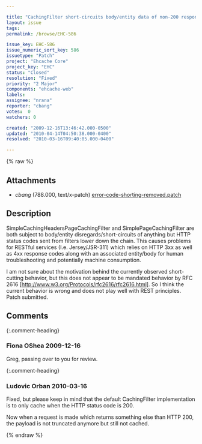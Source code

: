 ```yaml
---

title: "CachingFilter short-circuits body/entity data of non-200 responses"
layout: issue
tags: 
permalink: /browse/EHC-586

issue_key: EHC-586
issue_numeric_sort_key: 586
issuetype: "Patch"
project: "Ehcache Core"
project_key: "EHC"
status: "Closed"
resolution: "Fixed"
priority: "2 Major"
components: "ehcache-web"
labels: 
assignee: "nrana"
reporter: "cbang"
votes:  0
watchers: 0

created: "2009-12-16T13:46:42.000-0500"
updated: "2010-04-14T04:50:38.000-0400"
resolved: "2010-03-16T09:40:05.000-0400"

---
```




{% raw %}


## Attachments
  
* <em>cbang</em> (788.000, text/x-patch) [error-code-shorting-removed.patch](/attachments/EHC/EHC-586/error-code-shorting-removed.patch)
  



## Description

<div markdown="1" class="description">

SimpleCachingHeadersPageCachingFilter and SimplePageCachingFilter are both subject to body/entity disregards/short-circuits of anything but HTTP status codes sent from filters lower down the chain. This causes problems for RESTful services (I.e. Jersey/JSR-311) which relies on HTTP 3xx as well as 4xx response codes along with an associated entity/body for human troubleshooting and potentially machine consumption.

I am not sure about the motivation behind the currently observed short-cutting behavior, but this does not appear to be mandated behavior by RFC 2616 [http://www.w3.org/Protocols/rfc2616/rfc2616.html]. So I think the current behavior is wrong and does not play well with REST principles. Patch submitted.

</div>

## Comments


{:.comment-heading}
### **Fiona OShea** <span class="date">2009-12-16</span>

<div markdown="1" class="comment">

Greg,
passing over to you for review.

</div>


{:.comment-heading}
### **Ludovic Orban** <span class="date">2010-03-16</span>

<div markdown="1" class="comment">

Fixed, but please keep in mind that the default CachingFilter implementation is to only cache when the HTTP status code is 200.

Now when a request is made which returns something else than HTTP 200, the payload is not truncated anymore but still not cached.

</div>



{% endraw %}
